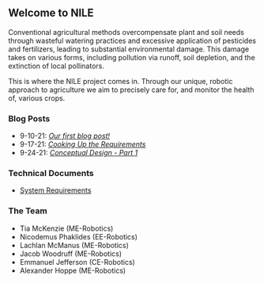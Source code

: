 ## Welcome to NILE

Conventional agricultural methods overcompensate plant and soil needs through wasteful watering practices and excessive application of pesticides and fertilizers, leading to substantial environmental damage. This damage takes on various forms, including pollution via runoff, soil depletion, and the extinction of local pollinators.

This is where the NILE project comes in. Through our unique, robotic approach to agriculture we aim to precisely care for, and monitor the health of, various crops.

### Blog Posts

- 9-10-21: _[Our first blog post!](./blog/9-10-21.html)_
- 9-17-21: _[Cooking Up the Requirements](./blog/9-17-21.html)_
- 9-24-21: _[Conceptual Design - Part 1](./blog/9-24-21.html)_

### Technical Documents

- [System Requirements](./assets/NILE_Requirements.pdf)

### The Team
- Tia McKenzie        (ME-Robotics)
- Nicodemus Phaklides (EE-Robotics)
- Lachlan McManus     (ME-Robotics)
- Jacob Woodruff      (ME-Robotics)
- Emmanuel Jefferson  (CE-Robotics)
- Alexander Hoppe     (ME-Robotics)
